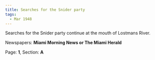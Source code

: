 ```yaml
---  
title: Searches for the Snider party  
tags:  
  - Mar 1948  
---  
```

  
Searches for the Snider party continue at the mouth of Lostmans River.  
  
Newspapers: **Miami Morning News or The Miami Herald**  
  
Page: **1**, Section: **A** 
